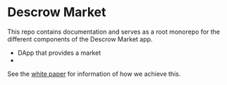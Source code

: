 # Descrow Market

This repo contains documentation and serves as a root monorepo for the different components of the Descrow Market app.

- DApp that provides a market
- 

See the [white paper](docs/DescrowMarketWhitePaper.md) for information of how we achieve this.
